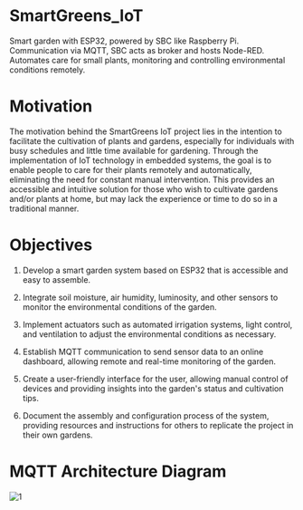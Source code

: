 # SmartGreens_IoT
 Smart garden with ESP32, powered by SBC like Raspberry Pi. Communication via MQTT, SBC acts as broker and hosts Node-RED. Automates care for small plants, monitoring and controlling environmental conditions remotely.
 
# Motivation
The motivation behind the SmartGreens IoT project lies in the intention to facilitate the cultivation of plants and gardens, especially for individuals with busy schedules and little time available for gardening. Through the implementation of IoT technology in embedded systems, the goal is to enable people to care for their plants remotely and automatically, eliminating the need for constant manual intervention. This provides an accessible and intuitive solution for those who wish to cultivate gardens and/or plants at home, but may lack the experience or time to do so in a traditional manner.

# Objectives
1. Develop a smart garden system based on ESP32 that is accessible and easy to assemble.

2. Integrate soil moisture, air humidity, luminosity, and other sensors to monitor the environmental conditions of the garden.

3. Implement actuators such as automated irrigation systems, light control, and ventilation to adjust the environmental conditions as necessary.

4. Establish MQTT communication to send sensor data to an online dashboard, allowing remote and real-time monitoring of the garden.

5. Create a user-friendly interface for the user, allowing manual control of devices and providing insights into the garden's status and cultivation tips.

6. Document the assembly and configuration process of the system, providing resources and instructions for others to replicate the project in their own gardens.


# MQTT Architecture Diagram
![1](https://github.com/RicardoBozollan/SmartGreens_IoT/assets/163909522/1460b8b2-aad9-42cd-ac72-f825328d0f64)
